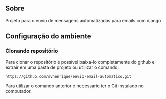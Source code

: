## Sobre
Projeto para o envio de mensagens automatizadas para emails com django

## Configuração do ambiente 

### Clonando repositório

Para clonar o repositório é possível baixa-lo completamente do github e extrair em uma pasta de projeto ou utilizar o comando:

```bash
https://github.com/svhenrique/envio-email-automatico.git
```

Para utilizar o comando anterior é necessário ter o Git instalado no computador.
